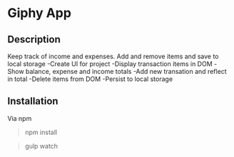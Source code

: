 # Giphy App

## Description

Keep track of income and expenses. Add and remove items and save to local storage
-Create UI for project
-Display transaction items in DOM
-Show balance, expense and income totals
-Add new transation and reflect in total
-Delete items from DOM
-Persist to local storage


## Installation

Via npm

> npm install

> gulp watch